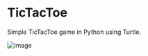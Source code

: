 # TicTacToe
Simple TicTacToe game in Python using Turtle.


![image](https://user-images.githubusercontent.com/80693393/148691052-e1cf3797-dd07-4eb6-bb0b-07aeb0a0d200.png)


